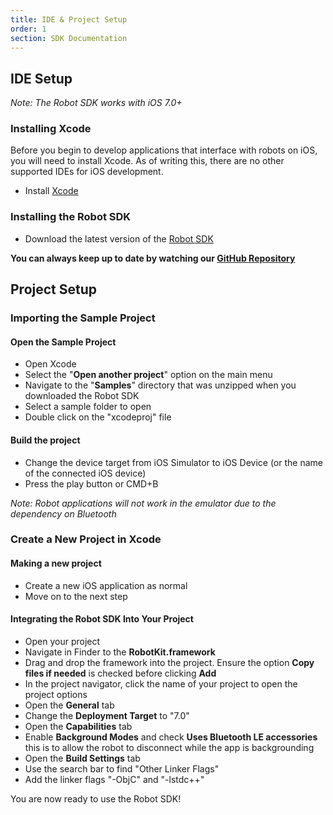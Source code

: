 ```yaml
---
title: IDE & Project Setup
order: 1
section: SDK Documentation
---
```


## IDE Setup

*Note: The Robot SDK works with iOS 7.0+*

### Installing Xcode

Before you begin to develop applications that interface with robots on iOS, you will need to install Xcode. As of writing this, there are no other supported IDEs for iOS development.

 - Install [Xcode](https://macappsto.re/us/Bk9QD.m)

### Installing the Robot SDK

 - Download the latest version of the [Robot SDK](https://github.com/orbotix/Sphero-iOS-SDK/zipball/master)

**You can always keep up to date by watching our [GitHub Repository](https://github.com/orbotix/Sphero-iOS-SDK)**

## Project Setup

### Importing the Sample Project

#### Open the Sample Project

 - Open Xcode
 - Select the "**Open another project**" option on the main menu
 - Navigate to the "**Samples**" directory that was unzipped when you downloaded the Robot SDK
 - Select a sample folder to open
 - Double click on the "xcodeproj" file

#### Build the project

 - Change the device target from iOS Simulator to iOS Device (or the name of the connected iOS device)
 - Press the play button or CMD+B

 *Note: Robot applications will not work in the emulator due to the dependency on Bluetooth*

### Create a New Project in Xcode

#### Making a new project

 - Create a new iOS application as normal
 - Move on to the next step

#### Integrating the Robot SDK Into Your Project

 - Open your project
 - Navigate in Finder to the **RobotKit.framework**
 - Drag and drop the framework into the project. Ensure the option **Copy files if needed** is checked before clicking **Add**
 - In the project navigator, click the name of your project to open the project options
 - Open the **General** tab
 - Change the **Deployment Target** to "7.0"
 - Open the **Capabilities** tab
 - Enable **Background Modes** and check **Uses Bluetooth LE accessories** this is to allow the robot to disconnect while the app is backgrounding
 - Open the **Build Settings** tab
 - Use the search bar to find "Other Linker Flags"
 - Add the linker flags "-ObjC" and "-lstdc++"

You are now ready to use the Robot SDK!
